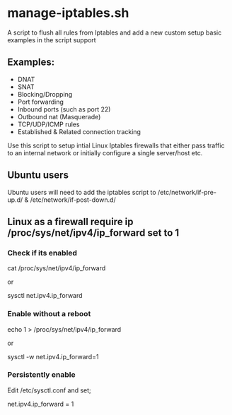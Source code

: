 # manage-iptables.sh

A script to flush all rules from Iptables and add a new custom setup basic examples in the script support

## Examples:

- DNAT
- SNAT
- Blocking/Dropping
- Port forwarding
- Inbound ports (such as port 22)  
- Outbound nat (Masquerade)
- TCP/UDP/ICMP rules
- Established & Related connection tracking
 
Use this script to setup intial Linux Iptables firewalls that either pass traffic to an internal network or initially configure a single server/host etc.

## Ubuntu users

Ubuntu users will need to add the iptables script to /etc/network/if-pre-up.d/ & /etc/network/if-post-down.d/

## Linux as a firewall require ip /proc/sys/net/ipv4/ip_forward set to 1

### Check if its enabled

cat /proc/sys/net/ipv4/ip_forward

or

sysctl net.ipv4.ip_forward

### Enable without a reboot

echo 1 > /proc/sys/net/ipv4/ip_forward

or 

sysctl -w net.ipv4.ip_forward=1

### Persistently enable 

Edit /etc/sysctl.conf and set; 

net.ipv4.ip_forward = 1